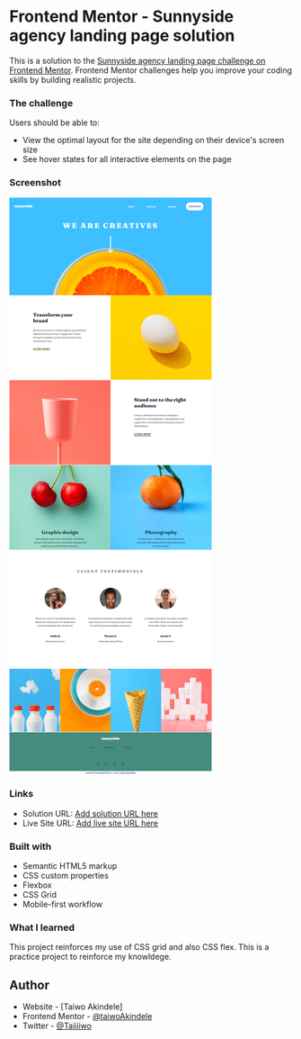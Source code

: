 # Frontend Mentor - Sunnyside agency landing page solution

This is a solution to the [Sunnyside agency landing page challenge on Frontend Mentor](https://www.frontendmentor.io/challenges/sunnyside-agency-landing-page-7yVs3B6ef). Frontend Mentor challenges help you improve your coding skills by building realistic projects.

### The challenge

Users should be able to:

- View the optimal layout for the site depending on their device's screen size
- See hover states for all interactive elements on the page

### Screenshot

![](./screenshot.png)

### Links

- Solution URL: [Add solution URL here](https://github.com/taiwoAkindele/sunnyside-landing-page)
- Live Site URL: [Add live site URL here](https://app.netlify.com/sites/jade-rugelach-58013c)

### Built with

- Semantic HTML5 markup
- CSS custom properties
- Flexbox
- CSS Grid
- Mobile-first workflow

### What I learned

This project reinforces my use of CSS grid and also CSS flex. This is a practice project to reinforce my knowldege.

## Author

- Website - [Taiwo Akindele]
- Frontend Mentor - [@taiwoAkindele](https://www.frontendmentor.io/profile/taiwoAkindele)
- Twitter - [@Taiiiiwo](https://twitter.com/Taiiiiwo)
